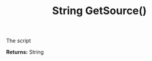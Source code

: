 ﻿---
uid: crmscript_ref_NSCRMScriptEntity_GetSource
title: String GetSource()
intellisense: NSCRMScriptEntity.GetSource
keywords: NSCRMScriptEntity, GetSource
so.topic: reference
---

The script

**Returns:** String


